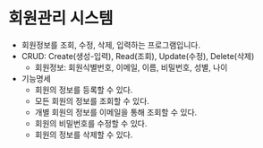 
# 회원관리 시스템

- 회원정보를 조회, 수정, 삭제, 입력하는 프로그램입니다.
- CRUD: Create(생성-입력), Read(조회), Update(수정), Delete(삭제)
    - 회원정보: 회원식별번호, 이메일, 이름, 비밀번호, 성별, 나이
- 기능명세
    - 회원의 정보를 등록할 수 있다.
    - 모든 회원의 정보를 조회할 수 있다.
    - 개별 회원의 정보를 이메일을 통해 조회할 수 있다.
    - 회원의 비밀번호를 수정할 수 있다.
    - 회원의 정보를 삭제할 수 있다.